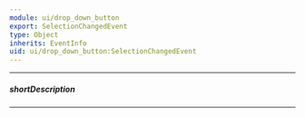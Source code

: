 ```yaml
---
module: ui/drop_down_button
export: SelectionChangedEvent
type: Object
inherits: EventInfo
uid: ui/drop_down_button:SelectionChangedEvent
---
```

---
##### shortDescription
<!-- Description goes here -->

---
<!-- Description goes here -->